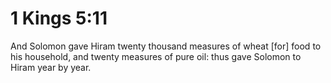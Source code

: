 # 1 Kings 5:11

And Solomon gave Hiram twenty thousand measures of wheat [for] food to his household, and twenty measures of pure oil: thus gave Solomon to Hiram year by year.